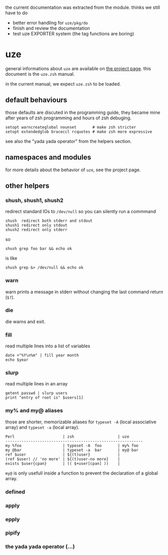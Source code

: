 the current documentation was extracted from the module. 
thinks we still have to do

* better error handling for `uze/pkg/do`
* finish and review the documentation
* test uze EXPORTER system (the tag functions are boring)

# uze

general informations about `uze` are available on
[the project page](https://zsh-uze.github.com/). this document is the `uze.zsh`
manual.

in the current manual, we expect `uze.zsh` to be loaded.

## default behaviours

those defaults are discuted in the programming guide, they became mine after 
years of zsh programming and hours of zsh debuging.

    setopt warncreateglobal nounset       # make zsh stricter
    setopt extendedglob braceccl rcquotes # make zsh more expressive

see also the "yada yada operator" from the helpers section.

## namespaces and modules

for more details about the behavior of `uze`, see the project page.

## other helpers

### shush, shush1, shush2

redirect standard IOs to `/dev/null` so you can silently run a commmand

    shush  redirect both stderr and stdout
    shush1 redirect only stdout
    shush2 redirect only stderr

so

    shush grep foo bar && echo ok

is like 

    shush grep &> /dev/null && echo ok

### warn

warn prints a message in stderr without changing the last command return (`$?`).

### die

die warns and exit.

### fill

read multiple lines into a list of variables 

    date +"%Y\n%m" | fill year month
    echo $year

### slurp

read multiple lines in an array

    getent passwd | slurp users
    print "entry of root is" $users[1]

### my% and my@ aliases

those are shorter, memorizable aliases for `typeset -A`
(local associative array) and `typeset -a` (local array). 

    Perl                     | zsh                   | uze
    ------------------------------------------------------------
    my %foo                  | typeset -A  foo       | my% foo
    my @bar                  | typeset -a  bar       | my@ bar
    ref $user                | ${(t)user}            |
    (ref $user) // 'no more' | ${(t)user-no more}    |
    exists $user{cpan}       | (( $+user[cpan] ))    |

`my@` is only usefull inside a function to prevent the declaration
of a global array.

### defined

### apply

### epply

### pipify

### the yada yada operator (...)

